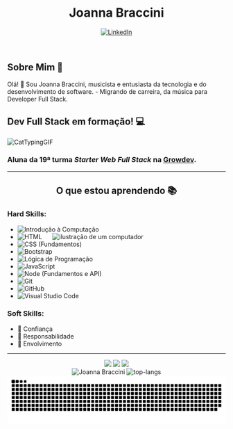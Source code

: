 <h1 align="center">Joanna Braccini</h1>

<p align="center">
  <a href="https://www.linkedin.com/in/joannabraccini/">
    <img src="https://img.shields.io/badge/LinkedIn-Connect-blue?style=flat-square&logo=linkedin&labelColor=blue" alt="LinkedIn">
  </a>
</p>
<br>

<h2>Sobre Mim 🚀</h2>

<p>
  Olá! 👋 Sou Joanna Braccini, musicista e entusiasta da tecnologia e do desenvolvimento de software.
    - Migrando de carreira, da música para Developer Full Stack.
</p>

<h2>Dev Full Stack em formação! 💻</h2>

![CatTypingGIF](https://github.com/JoannaBraccini/JoannaBraccini/assets/47434139/a715392d-3566-48f5-a20b-3bb800951d50)

### Aluna da 19ª turma <em>Starter Web Full Stack</em> na [Growdev](https://www.growdev.com.br/).

<hr>
<h2 align='center'>O que estou aprendendo 📚</h3>

### Hard Skills:
- ![Introdução à Computação](https://img.shields.io/badge/Introdução_à_Computação-%234164F3?style=flat-square&logoColor=white&labelColor=234164F3)
- ![HTML](https://img.shields.io/badge/HTML-%23E44D26?style=flat-square&logo=html5&logoColor=white&labelColor=E44D26)
  <img src="https://raw.githubusercontent.com/MicaelliMedeiros/micaellimedeiros/master/image/computer-illustration.png" alt="ilustração de um computador" min-width="400px" max-width="400px" width="400px" align="right">
- ![CSS (Fundamentos)](https://img.shields.io/badge/CSS_%28Fundamentos%29-%231572B6?style=flat-square&logo=css3&logoColor=white&labelColor=1572B6)
- ![Bootstrap](https://img.shields.io/badge/Bootstrap-%23563D7C?style=flat-square&logo=bootstrap&logoColor=white&labelColor=563D7C)
- ![Lógica de Programação](https://img.shields.io/badge/Lógica_de_Programação-%2314354C?style=flat-square&labelColor=14354C)
- ![JavaScript](https://img.shields.io/badge/JavaScript-%23F7DF1E?style=flat-square&logo=javascript&logoColor=black&labelColor=F7DF1E)
- ![Node (Fundamentos e API)](https://img.shields.io/badge/Node_%28Fundamentos_e_API%29-%23339933?style=flat-square&logo=node.js&logoColor=white&labelColor=339933)
- ![Git](https://img.shields.io/badge/Git-%23F05032?style=flat-square&logo=git&logoColor=white&labelColor=F05032)
- ![GitHub](https://img.shields.io/badge/GitHub-%23181717?style=flat-square&logo=github&logoColor=white&labelColor=181717)
- ![Visual Studio Code](https://img.shields.io/badge/Visual_Studio_Code-%23007ACC?style=flat-square&logo=visual-studio-code&logoColor=white&labelColor=007ACC)


### Soft Skills:
- 💪 Confiança
- 🤲 Responsabilidade
- 🤝 Envolvimento

<hr>

<div align="center">
  <a href="https://www.instagram.com/joannabraccini/" target="_blank"><img src="https://img.shields.io/badge/-Instagram-%23E4405F?style=for-the-badge&logo=instagram&logoColor=white" target="_blank"></a>
  <a href = "mailto:joannabraccini@gmail.com"><img src="https://img.shields.io/badge/-gmail-%23333?style=for-the-badge&logo=microsoft&logoColor=white" target="_blank"></a>
  <a href="https://www.linkedin.com/in/joannabraccini/" target="_blank"><img src="https://img.shields.io/badge/-LinkedIn-%230077B5?style=for-the-badge&logo=linkedin&logoColor=white" target="_blank"></a>
</div>
<div align="center">
  <img width="41%" height="210px" src="https://github-readme-stats.vercel.app/api?username=JoannaBraccini&&show_icons=true&count_private=true&hide_border=true&title_color=DB7093&icon_color=C71585&text_color=DB7093&bg_color=0d1117"   alt="Joanna Braccini" />  
  <img width="30%" height="195px" src="https://github-readme-stats.vercel.app/api/top-langs/?username=JoannaBraccini&layout=compact&hide_border=true&title_color=DB7093&text_color=DB7093&bg_color=0d1117" alt="top-langs" />
</div>

<div align="center">
  <picture>
    <source
      media="(prefers-color-scheme: dark)"
      srcset="https://raw.githubusercontent.com/platane/snk/output/github-contribution-grid-snake-dark.svg"
    />
    <source
      media="(prefers-color-scheme: light)"
      srcset="https://raw.githubusercontent.com/platane/snk/output/github-contribution-grid-snake.svg"
    />
    <img
      alt="github contribution grid snake animation"
      src="https://raw.githubusercontent.com/platane/snk/output/github-contribution-grid-snake.svg"
    />
  </picture>
</div>
